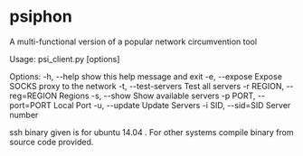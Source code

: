 # psiphon
A multi-functional version of a popular network circumvention tool

Usage: psi_client.py [options]

Options:
  -h, --help            show this help message and exit
  -e, --expose          Expose SOCKS proxy to the network
  -t, --test-servers    Test all servers
  -r REGION, --reg=REGION
                        Regions
  -s, --show            Show available servers
  -p PORT, --port=PORT  Local Port
  -u, --update          Update Servers
  -i SID, --sid=SID     Server number

ssh binary given is for ubuntu 14.04 .
For other systems compile binary from source code provided. 
